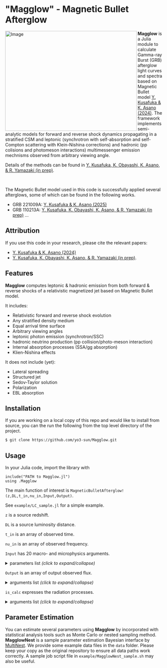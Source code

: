 # "Magglow" - Magnetic Bullet Afterglow 

<img align="left" width="422" height="321" alt="Image" src="https://github.com/user-attachments/assets/d63eb294-e4f5-47cd-b972-8359382bf4f8" />

**Magglow** is a Julia module to calculate Gamma-ray Burst (GRB) afterglow light curves and spectra based on Magnetic Bullet model [Y. Kusafuka & K. Asano (2024)](https://ui.adsabs.harvard.edu/abs/2025MNRAS.536.1822K/abstract). 
The framework implements semi-analytic models for forward and reverse shock dynamics propagating in a stratified CSM and leptonic (synchrotron with self-absorption and self-Compton scattering with Klein-Nishina corrections) and hadronic (pp colisions and photomeson interactions) multimessenger emission mechnisms observed from arbitrary viewing angle.

Details of the methods can be found in [Y. Kusafuka, K. Obayashi, K. Asano, & R. Yamazaki (in prep)](). 
<!-- This code is under active development.  -->

<!-- Documentation is available at <https://afterglowpy.readthedocs.io/> -->

<br clear="left"/>

The Magnetic Bullet model used in this code is successfully applied several afterglows, some of which can be found in the following works. 
 - GRB 221009A: [Y. Kusafuka & K. Asano (2025)](https://ui.adsabs.harvard.edu/abs/2025arXiv250201437K/abstract)
 - GRB 110213A: [Y. Kusafuka, K. Obayashi, K. Asano, & R. Yamazaki (in prep)]() ...
 <!-- - GRB 080710A: [K. Obayashi, Y. Kusafuka, Y. Sudo, K. Asano, & R. Yamazaki (2025)]() ... -->

## Attribution

If you use this code in your research, please cite the relevant papers:
- [Y. Kusafuka & K. Asano (2024)](https://ui.adsabs.harvard.edu/abs/2025MNRAS.536.1822K/abstract)
- [Y. Kusafuka, K. Obayashi, K. Asano, & R. Yamazaki (in prep)]().

## Features

**Magglow** computes leptonic & hadronic emission from both forward & reverse shocks of a relativistic magnetized jet based on Magnetic Bullet model.  

It includes:
- Relativistic forward and reverse shock evolution 
- Any stratified density medium
- Equal arrival time surface
- Arbitrary viewing angles
- leptonic photon emission (synchrotron/SSC) 
- hadronic neutrino production (pp collision/photo-meson interaction)
- Internal absorption processes (SSA/gg absorption)
- Klien-Nishina effects

It does not include (yet):
- Lateral spreading
- Structured jet
- Sedov-Taylor solution
- Polarization
- EBL absorption
<!-- - Gravitational lensing -->

## Installation


If you are working on a local copy of this repo and would like to install from source, you can the run the following from the top level directory of the project.
```bash
$ git clone https://github.com/yo3-sun/Magglow.git
```

## Usage

In your Julia code, import the library with 
```
include("PATH to Magglow.jl")
using .Magglow  
```

The main function of interest is `MagneticBulletAfterglow!(z,DL,t_in,nu_in,Input,Output)`. 

See `example/LC_sample.jl` for a simple example.

`z` is a source redshift.

`DL` is a source luminosity distance. 

`t_in` is an array of observed time.  

`nu_in` is an array of observed frequency.

`Input` has 20 macro- and microphysics arguments.
<details>
<summary>parameters list <i>(click to expand/collapse)</i></summary>
<br>

- `1 E0` isotropic equivalent energy in erg
- `2 G0` initial Loretnz factor 
- `3 S0` initial magnetization 
- `4 D0` initial thickness, in cm
- `5 n0` CSM number density, in cm<sup>-3</sup>
- `6 k`  density slope (ISM:0 --- 2:wind)
- `7 ts` Fiducial time-scale for energy injection, in seconds, typically 0.
- `8 n0` Number density of ISM, in cm<sup>-3</sup>
- `9 epsiron_e` thermal energy fraction in electrons for FS
- `10 epsilon_B` thermal energy fraction in magnetic field for FS
- `11 p` particle spectral index for FS (p>2)
- `12 fe` fraction of electrons that get accelerated for FS
- `13 theta_j` opening angle, in rad
- `14 theta_o` viewing angle, in rad
- `15 epsiron_e,RS` thermal energy fraction in electrons for RS
- `16 epsilon_B,RS` thermal energy fraction in magnetic field for RS
- `17 p_RS` particle spectral index for RS (p>2)
- `18 fe_RS` fraction of electrons that get accelerated for RS
- `19 epsiron_p,RS` thermal energy fraction in protons for RS
- `20 fp_RS` fraction of protons that get accelerated for RS

</details>

`Output` is an array of output observed flux.
<details>
<summary>arguments list <i>(click to expand/collapse)</i></summary>
<br>

- `1  FS e-synchrotron`    
- `2  FS p-synchrotron`   
- `3  FS e-SSC`           
- `4  RS e-synchrotron`   
- `5  RS p-synchrotron`  
- `6  RS e-SSC`            
- `7  FS pp e-neutrino`    
- `8  FS pp mu-neutrino` 
- `9  FS pp pi0 gamma`   
- `10 FS pg e-neutrino`  
- `11 FS pg mu-neutrino` 
- `12 FS pg pi0 gamma`    
- `13 RS pp e-neutrino`  
- `14 RS pp mu-neutrino`  
- `15 RS pp pi0 gamma`   
- `16 RS pg e-neutrino`   
- `17 RS pg mu-neutrino`  
- `18 RS pg pi0 gamma`    

</details>

`is_calc` expresses the radiation processes.
<details>
<summary>arguments list <i>(click to expand/collapse)</i></summary>
<br>

- `1 electron synchrotron`
- `2 proton synchrotron`
- `3 electron SSC`
- `4 pp collision`
- `5 photo-meson interaction`

</details>

## Parameter Estimation

You can estimate several parameters using **Magglow** by incorporated with statistical analysis tools such as Monte Carlo or nested sampling method.
**MagglowNest** is a sample parameter estimation Bayesian interface by [MultiNest](https://github.com/JohannesBuchner/MultiNest). 
We provide some example data files in the `data` folder. Please keep your copy as the original repository to ensure all data paths work correctly. 
A sample job script file in `example/MagglowNest_sample.sh` may also be useful.

